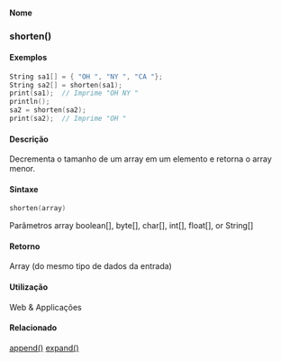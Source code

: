 
#### Nome
### shorten()

#### Exemplos

```pde
String sa1[] = { "OH ", "NY ", "CA "}; 
String sa2[] = shorten(sa1); 
print(sa1);  // Imprime "OH NY " 
println(); 
sa2 = shorten(sa2); 
print(sa2);  // Imprime "OH " 

```



#### Descrição
Decrementa o tamanho de um array em um elemento e retorna o array menor.

#### Sintaxe
```pde
shorten(array)

```
Parâmetros
array
boolean[], byte[], char[], int[], float[], or String[]



#### Retorno

	
Array (do mesmo tipo de dados da entrada)

#### Utilização

	
Web & Applicações

#### Relacionado
[append()](append_
)
[expand()](expand_
)

